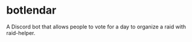 # botlendar
A Discord bot that allows people to vote for a day to organize a raid with raid-helper.
